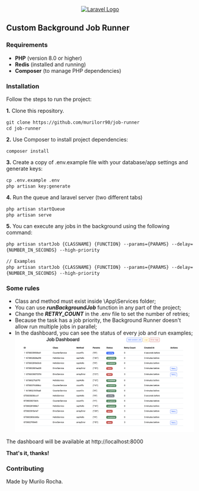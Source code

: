 <p align="center"><a href="https://laravel.com" target="_blank"><img src="https://raw.githubusercontent.com/laravel/art/master/logo-lockup/5%20SVG/2%20CMYK/1%20Full%20Color/laravel-logolockup-cmyk-red.svg" width="400" alt="Laravel Logo"></a></p>

## Custom Background Job Runner

### Requirements

- **PHP** (version 8.0 or higher)
- **Redis** (installed and running)
- **Composer** (to manage PHP dependencies)

### Installation

Follow the steps to run the project:

**1.** Clone this repository.

```terminal
git clone https://github.com/murilorr90/job-runner
cd job-runner
```

**2.** Use Composer to install project dependencies:

```terminal
composer install
```

**3.** Create a copy of .env.example file with your database/app settings and generate keys:

```terminal
cp .env.example .env
php artisan key:generate
```

**4.** Run the queue and laravel server (two different tabs)
```terminal
php artisan startQueue
php artisan serve
```

**5.** You can execute any jobs in the background using the following command:
```terminal
php artisan startJob {CLASSNAME} {FUNCTION} --params={PARAMS} --delay={NUMBER_IN_SECONDS} --high-priority
```
```terminal
// Examples
php artisan startJob {CLASSNAME} {FUNCTION} --params={PARAMS} --delay={NUMBER_IN_SECONDS} --high-priority
```
### Some rules
- Class and method must exist inside \App\Services folder;
- You can use _**runBackgroundJob**_ function in any part of the project;
- Change the _**RETRY_COUNT**_ in the .env file to set the number of retries;
- Because the task has a job priority, the Background Runner doesn't allow run multiple jobs in parallel;
- In the dashboard, you can see the status of every job and run examples;
  ![Logo](./public/images/dashboard.png)

The dashboard will be available at http://localhost:8000


**That's it, thanks!**

### Contributing

Made by Murilo Rocha.
